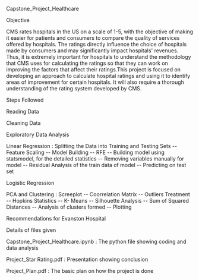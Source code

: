 Capstone_Project_Healthcare

Objective

CMS rates hospitals in the US on a scale of 1-5, with the objective of making it easier for patients and consumers to compare the quality of services offered by hospitals. The ratings directly influence the choice of hospitals made by consumers and may significantly impact hospitals' revenues. Thus, it is extremely important for hospitals to understand the methodology that CMS uses for calculating the ratings so that they can work on improving the factors that affect their ratings.This project is focused on developing an approach to calculate hospital ratings and using it to identify areas of improvement for certain hospitals. It will also require a thorough understanding of the rating system developed by CMS.

Steps Followed

Reading Data

Cleaning Data

Exploratory Data Analysis

Linear Regression : Splitting the Data into Training and Testing Sets -- Feature Scaling -- Model Building -- RFE -- Building model using statsmodel, for the detailed statistics -- Removing variables manually for model -- Residual Analysis of the train data of model -- Predicting on test set

Logistic Regression

PCA and Clustering : Screeplot -- Coorrelation Matrix -- Outliers Treatment -- Hopkins Statistics -- K- Means -- Silhouette Analysis -- Sum of Squared Distances -- Analysis of clusters formed -- Plotting

Recommendations for Evanston Hospital

Details of files given

Capstone_Project_Healthcare.ipynb : The python file showing coding and data analysis

Project_Star Rating.pdf : Presentation showing conclusion

Project_Plan.pdf : The basic plan on how the project is done
